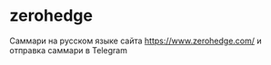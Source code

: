 # zerohedge
Саммари на русском языке сайта https://www.zerohedge.com/ и отправка саммари в Telegram
